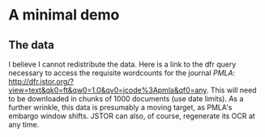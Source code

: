 # A minimal demo

## The data

I believe I cannot redistribute the data. Here is a link to the dfr query necessary to access the requisite wordcounts for the journal *PMLA*: <http://dfr.jstor.org/?view=text&qk0=ft&qw0=1.0&qv0=jcode%3Apmla&qf0=any>. This will need to be downloaded in chunks of 1000 documents (use date limits). As a further wrinkle, this data is presumably a moving target, as PMLA's embargo window shifts. JSTOR can also, of course, regenerate its OCR at any time.
